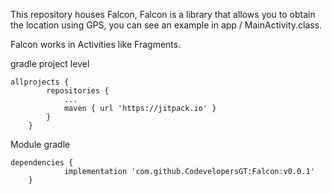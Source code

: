 This repository houses Falcon, Falcon is a library that allows you to obtain the location using GPS, you can see an example in app / MainActivity.class.

Falcon works in Activities like Fragments.

gradle project level

```
allprojects {
		repositories {
			...
			maven { url 'https://jitpack.io' }
		}
	}
 ```
 
Module gradle
```
dependencies {
	        implementation 'com.github.CodevelopersGT:Falcon:v0.0.1'
	}
  
```
 
